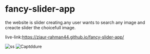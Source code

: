 # fancy-slider-app
the website is slider creating.any user wants to search any image and creacte slider the choicefull image.

live-link:https://ziaur-rahman44.github.io/fancy-slider-app/

![ss](https://user-images.githubusercontent.com/76746028/116712637-dde84300-a9f5-11eb-8def-b8143e8e8472.JPG)
![Captddure](https://user-images.githubusercontent.com/76746028/116712653-e3458d80-a9f5-11eb-8a58-f9baaee73d67.JPG)
